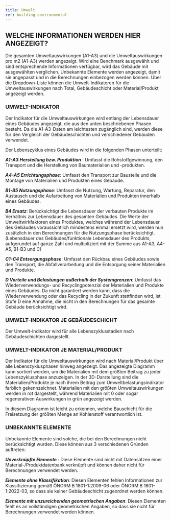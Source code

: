 ```yaml
---
title: Umwelt
ref: building-environmental
---
```

## WELCHE INFORMATIONEN WERDEN HIER ANGEZEIGT?
Die gesamten Umweltauswirkungen (A1-A3) und die Umweltauswirkungen pro m2 (A1-A3) werden angezeigt. Wird eine Benchmark ausgewählt und sind entsprechende Informationen verfügbar, wird das Gebäude mit ausgewählten verglichen. Unbekannte Elemente werden angezeigt, damit sie angepasst und in die Berechnungen einbezogen werden können. Über die Dropdown-Liste können die Umwelt-Indikatoren für die Umweltauswirkungen nach Total, Gebäudeschicht oder Material/Produkt angezeigt werden.

### UMWELT-INDIKATOR
Der Indikator für die Umweltauswirkungen wird entlang der Lebensdauer eines Gebäudes angezeigt, die aus den unten beschriebenen Phasen besteht. Da die A1-A3-Daten am leichtesten zugänglich sind, werden diese für den Vergleich der Gebäudeschichten und verschiedener Gebäuden verwendet.

Der Lebenszyklus eines Gebäudes wird in die folgenden Phasen unterteilt:

__*A1-A3 Herstellung bzw. Produktion*__ : Umfasst die Rohstoffgewinnung, den Transport und die Herstellung von Baumaterialien und -produkten.

__*A4-A5 Errichtungsphase*__: Umfasst den Transport zur Baustelle und die Montage von Materialien und Produkten eines Gebäude.

__*B1-B5 Nutzungsphase*__: Umfasst die Nutzung, Wartung, Reparatur, den Austausch und die Aufarbeitung von Materialien und Produkten innerhalb eines Gebäudes.

__*B4 Ersatz*__: Berücksichtigt die Lebensdauer der verbauten Produkte im Verhältnis zur Lebensdauer des gesamten Gebäudes. Die Werte der Umweltwirkfaktoren eines Produktes, welches während der Lebensdauer des Gebäudes voraussichtlich mindestens einmal ersetzt wird, werden nun zusätzlich in den Berechnungen für die Nutzungsphase berücksichtigt.
(Lebensdauer des Gebäudes/funktionale Lebensdauer des Produkts, aufgerundet auf ganze Zahl und multipliziert mit der Summe aus A1-A3, A4-A5, B1-B3 und C)

__*C1-C4 Entsorgungsphase*__: Umfasst den Rückbau eines Gebäudes sowie den Transport, die Abfallverarbeitung und die Entsorgung seiner Materialien und Produkte.

__*D Vorteile und Belastungen außerhalb der Systemgrenzen*__: Umfasst das Wiederverwendungs- und Recyclingpotenzial der Materialien und Produkte eines Gebäudes. Da nicht garantiert werden kann, dass die Wiederverwendung oder das Recycling in der Zukunft stattfinden wird, ist Stufe D eine Annahme, die nicht in den Berechnungen für das gesamte Gebäude berücksichtigt wird.

### UMWELT-INDIKATOR JE GEBÄUDESCHICHT
Der Umwelt-Indikator wird für alle Lebenszyklusstadien nach Gebäudeschichten dargestellt.

### UMWELT-INDIKATOR JE MATERIAL/PRODUKT
Der Indikator für die Umweltauswirkungen wird nach Material/Produkt über alle Lebenszyklusphasen hinweg angezeigt. Das angezeigte Diagramm kann sortiert werden, um die Materialien mit dem größten Beitrag zu jeder Lebenszyklusphase anzuzeigen. In der 3D-Darstellung sind die Materialien/Produkte je nach ihrem Beitrag zum Umweltbelastungsindikator farblich gekennzeichnet. Materialien mit den größten Umweltauswirkungen werden in rot dargestellt, während Materialien mit 0 oder sogar regenerativen Auswirkungen in grün angezeigt werden.

In diesem Diagramm ist leicht zu erkennen, welche Bauschicht für die Freisetzung der größten Menge an Kohlenstoff verantwortlich ist.

### UNBEKANNTE ELEMENTE
Unbekannte Elemente sind solche, die bei den Berechnungen nicht berücksichtigt wurden. Diese können aus 3 verschiedenen Gründen auftreten:

__*Unverknüpfte Elemente*__ : Diese Elemente sind nicht mit Datensätzen einer Material-/Produktdatenbank verknüpft und können daher nicht für Berechnungen verwendet werden.

__*Elemente ohne Klassifikation*__: Diesen Elementen fehlen Informationen zur Klassifizierung gemäß ÖNORM B 1801-1:2009-06 oder ÖNORM B 1801-1:2022-03, so dass sie keiner Gebäudeschicht zugeordnet werden können.

__*Elemente mit unzureichenden geometrischen Angaben*__: Diesen Elementen fehlt es an vollständigen geometrischen Angaben, so dass sie nicht für Berechnungen verwendet werden können.

